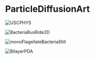# ParticleDiffusionArt
![USCPHYS](https://user-images.githubusercontent.com/62254347/117349003-bcf17900-ae5f-11eb-9f3b-d0ceb8e59e50.gif)

![BacteriaBusRide2D](https://user-images.githubusercontent.com/62254347/118174728-09026780-b3e4-11eb-987f-f3936eb19c82.gif)

![monoFlagellateBacteriaStill](https://user-images.githubusercontent.com/62254347/119588021-c39b4e00-bd84-11eb-8ccb-64f1e785baca.gif)

![BilayerPDA](https://user-images.githubusercontent.com/62254347/119588268-4c19ee80-bd85-11eb-9c02-ec1d59df4910.gif)

